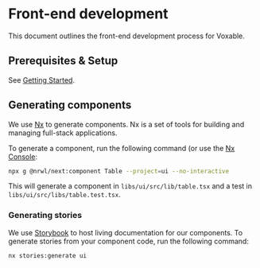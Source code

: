 # Front-end development

This document outlines the front-end development process for Voxable.

## Prerequisites & Setup

See [Getting Started](/docs/devs/getting-started/).

## Generating components

We use [Nx](https://nx.dev/) to generate components. Nx is a set of tools for building and managing full-stack applications.

To generate a component, run the following command (or use the [Nx Console](https://nx.dev/latest/react/getting-started/nx-console):

```bash
npx g @nrwl/next:component Table --project=ui --no-interactive
```

This will generate a component in `libs/ui/src/lib/table.tsx` and a test in `libs/ui/src/libs/table.test.tsx`.

### Generating stories

We use [Storybook](https://storybook.js.org/) to host living documentation for our components. To generate stories from your component code, run the following command:

```bash
nx stories:generate ui
```

